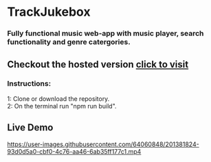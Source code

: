 # TrackJukebox

### Fully functional music web-app with music player, search functionality and genre catergories.

## Checkout the hosted version [click to visit](https://trackjukebox.onrender.com/)
### Instructions:
1: Clone or download the repository.<br/>
2: On the terminal run "npm run build".</br>

## Live Demo
https://user-images.githubusercontent.com/64060848/201381824-93d0d5a0-cbf0-4c76-aa46-6ab35ff177c1.mp4
